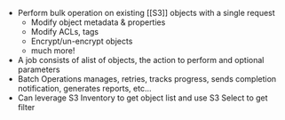 - Perform bulk operation on existing [[S3]] objects with a single request
	- Modify object metadata & properties
	- Modify ACLs, tags
	- Encrypt/un-encrypt objects
	- much more!
- A job consists of alist of objects, the action to perform and optional parameters
- Batch Operations manages, retries, tracks progress, sends completion notification, generates reports, etc...
- Can leverage S3 Inventory to get object list and use S3 Select to get filter